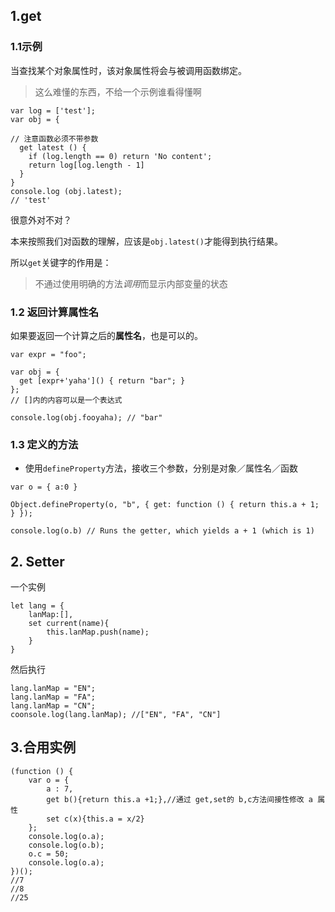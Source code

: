 ## 1.get 

### 1.1示例

当查找某个对象属性时，该对象属性将会与被调用函数绑定。
> 这么难懂的东西，不给一个示例谁看得懂啊

```
var log = ['test'];
var obj = {

// 注意函数必须不带参数
  get latest () {
    if (log.length == 0) return 'No content';
    return log[log.length - 1]
  }
}
console.log (obj.latest); 
// 'test'
```
很意外对不对？

本来按照我们对函数的理解，应该是`obj.latest()`才能得到执行结果。

所以`get`关键字的作用是：

> 不通过使用明确的方法*调用*而显示内部变量的状态

### 1.2 返回计算属性名
如果要返回一个计算之后的**属性名**，也是可以的。

```
var expr = "foo";

var obj = {
  get [expr+'yaha']() { return "bar"; }
};
// []内的内容可以是一个表达式

console.log(obj.fooyaha); // "bar"

```

### 1.3 定义的方法
* 使用`defineProperty`方法，接收三个参数，分别是对象／属性名／函数
```
var o = { a:0 }

Object.defineProperty(o, "b", { get: function () { return this.a + 1; } });

console.log(o.b) // Runs the getter, which yields a + 1 (which is 1)
```
## 2. Setter
一个实例
```
let lang = {
    lanMap:[],
    set current(name){
        this.lanMap.push(name);
    }
}
```
然后执行
```
lang.lanMap = "EN";
lang.lanMap = "FA";
lang.lanMap = "CN";
coonsole.log(lang.lanMap); //["EN", "FA", "CN"]
```

## 3.合用实例
```
(function () {
    var o = {
        a : 7,
        get b(){return this.a +1;},//通过 get,set的 b,c方法间接性修改 a 属性
        set c(x){this.a = x/2}
    };
    console.log(o.a);
    console.log(o.b);
    o.c = 50;
    console.log(o.a);
})();
//7
//8
//25
```